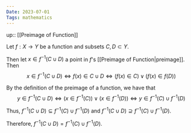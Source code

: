 ```yaml
---
Date: 2023-07-01
Tags: mathematics
---
```

up:: [[Preimage of Function]]

Let $f: X \to Y$ be a function and subsets $C, D \subset Y$.

Then let $x \in f^{-1}(C \cup D)$ a point in $f$'s [[Preimage of Function|preimage]]. Then
$$x \in f^{-1}(C \cup D) \iff f(x) \in C \cup D \iff (f(x) \in C) \lor (f(x) \in f(D))$$

By the definition of the preimage of a function, we have that 
$$y \in f^{-1}(C \cup D) \iff (x \in f^{-1}(C)) \lor (x \in f^{-1}(D)) \iff y \in f^{-1}(C) \cup f^{-1}(D)$$

Thus, $f^{-1}(C \cup D) \subseteq f^{-1}(C) \cup f^{-1}(D)$ and $f^{-1}(C \cup D) \supseteq f^{-1}(C) \cup f^{-1}(D)$. 

Therefore, $f^{-1}(C \cup D) = f^{-1}(C) \cup f^{-1}(D)$.
